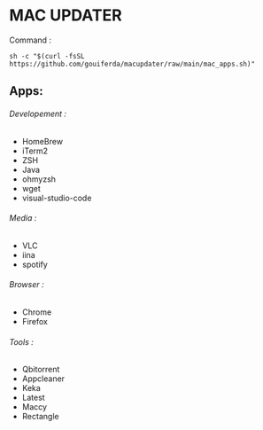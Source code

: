 # MAC UPDATER

Command :
```
sh -c "$(curl -fsSL https://github.com/gouiferda/macupdater/raw/main/mac_apps.sh)"
```

## Apps:

###### Developement :
- HomeBrew
- iTerm2
- ZSH
- Java
- ohmyzsh
- wget
- visual-studio-code

###### Media :
- VLC
- iina
- spotify

###### Browser :
- Chrome
- Firefox

###### Tools :
- Qbitorrent
- Appcleaner
- Keka
- Latest
- Maccy
- Rectangle

 